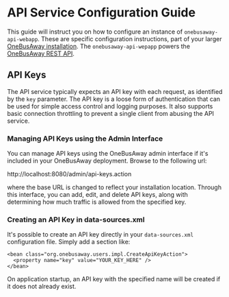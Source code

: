 # API Service Configuration Guide

This guide will instruct you on how to configure an instance of `onebusaway-api-webapp`.  These are specific
configuration instructions, part of your larger [OneBusAway installation](installation-guide.html). The
`onebusaway-api-wepapp` powers the [OneBusAway REST API](../api/where/index.html).

## API Keys

The API service typically expects an API key with each request, as identified by the `key` parameter.  The API key
is a loose form of authentication that can be used for simple access control and logging purposes.  It also supports
basic connection throttling to prevent a single client from abusing the API service.

### Managing API Keys using the Admin Interface

You can manage API keys using the OneBusAway admin interface if it's included in your OneBusAway deployment.  Browse
to the following url:

http://localhost:8080/admin/api-keys.action

where the base URL is changed to reflect your installation location.  Through this interface, you can add, edit, and
delete API keys, along with determining how much traffic is allowed from the specified key. 

### Creating an API Key in data-sources.xml

It's possible to create an API key directly in your `data-sources.xml` configuration file.  Simply add a section like:

~~~
<bean class="org.onebusaway.users.impl.CreateApiKeyAction">
  <property name="key" value="YOUR_KEY_HERE" />
</bean>
~~~

On application startup, an API key with the specified name will be created if it does not already exist.

 